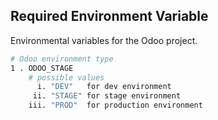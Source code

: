 ## Required Environment Variable

Environmental variables for the Odoo project.

```bash
# Odoo environment type
1 . ODOO_STAGE  
    # possible values
      i. "DEV"   for dev environment
     ii. "STAGE" for stage environment
    iii. "PROD"  for production environment 

